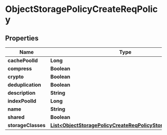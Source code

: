 # ObjectStoragePolicyCreateReqPolicy

## Properties
Name | Type | Description | Notes
------------ | ------------- | ------------- | -------------
**cachePoolId** | **Long** |  |  [optional]
**compress** | **Boolean** |  |  [optional]
**crypto** | **Boolean** |  |  [optional]
**deduplication** | **Boolean** |  |  [optional]
**description** | **String** |  |  [optional]
**indexPoolId** | **Long** |  | 
**name** | **String** |  | 
**shared** | **Boolean** |  |  [optional]
**storageClasses** | [**List&lt;ObjectStoragePolicyCreateReqPolicyStorageClassesElt&gt;**](ObjectStoragePolicyCreateReqPolicyStorageClassesElt.md) |  | 
